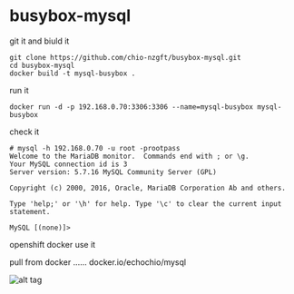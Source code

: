 # busybox-mysql

git it and biuld it
```
git clone https://github.com/chio-nzgft/busybox-mysql.git
cd busybox-mysql
docker build -t mysql-busybox .
```

run it
```
docker run -d -p 192.168.0.70:3306:3306 --name=mysql-busybox mysql-busybox
```

check it
```
# mysql -h 192.168.0.70 -u root -prootpass
Welcome to the MariaDB monitor.  Commands end with ; or \g.
Your MySQL connection id is 3
Server version: 5.7.16 MySQL Community Server (GPL)

Copyright (c) 2000, 2016, Oracle, MariaDB Corporation Ab and others.

Type 'help;' or '\h' for help. Type '\c' to clear the current input statement.

MySQL [(none)]>
```

openshift docker use it

pull from docker ......
docker.io/echochio/mysql

![alt tag](https://github.com/chio-nzgft/busybox-mysql/raw/master/show.png)


